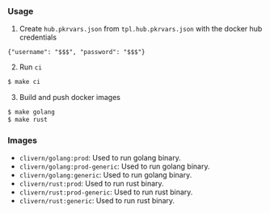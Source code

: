 ### Usage

1. Create `hub.pkrvars.json` from `tpl.hub.pkrvars.json` with the docker hub credentials

```
{"username": "$$$", "password": "$$$"}
```

2. Run `ci`

```zsh
$ make ci
```

3. Build and push docker images

```zsh
$ make golang
$ make rust
```

### Images

- `clivern/golang:prod`: Used to run golang binary.
- `clivern/golang:prod-generic`: Used to run golang binary.
- `clivern/golang:generic`: Used to run golang binary.
- `clivern/rust:prod`: Used to run rust binary.
- `clivern/rust:prod-generic`: Used to run rust binary.
- `clivern/rust:generic`: Used to run rust binary.

